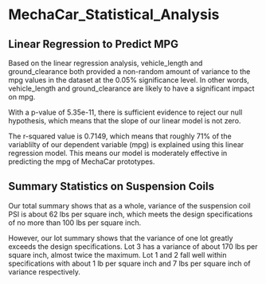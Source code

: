# MechaCar_Statistical_Analysis

## Linear Regression to Predict MPG

Based on the linear regression analysis, vehicle_length and ground_clearance both provided a non-random amount of variance to the mpg values in the dataset at the 0.05% significance level. In other words, vehicle_length and ground_clearance are likely to have a significant impact on mpg. 

With a p-value of 5.35e-11, there is sufficient evidence to reject our null hypothesis, which means that the slope of our linear model is not zero. 

The r-squared value is 0.7149, which means that roughly 71% of the variablilty of our dependent variable (mpg) is explained using this linear regression model. This means our model is moderately effective in predicting the mpg of MechaCar prototypes.

## Summary Statistics on Suspension Coils

Our total summary shows that as a whole, variance of the suspension coil PSI is about 62 lbs per square inch, which meets the design specifications of no more than 100 lbs per square inch.

However, our lot summary shows that the variance of one lot greatly exceeds the design specifications. Lot 3 has a variance of about 170 lbs per square inch, almost twice the maximum. Lot 1 and 2 fall well within specifications with about 1 lb per square inch and 7 lbs per square inch of variance respectively. 


